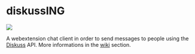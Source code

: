 # diskussING
![](https://api.travis-ci.org/danydacosta/diskussING.svg?branch=master)

A webextension chat client in order to send messages to people using the [Diskuss](https://github.com/SteeveDroz/diskuss) API. More informations in the [wiki](https://github.com/danydacosta/diskussING/wiki) section.
